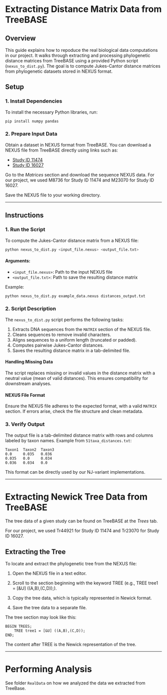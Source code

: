 # Extracting Distance Matrix Data from TreeBASE

## Overview
This guide explains how to repoduce the real biological data computations in our project. It walks through extracting and processing phylogenetic distance matrices from TreeBASE using a provided Python script (`nexus_to_dist.py`). The goal is to compute Jukes-Cantor distance matrices from phylogenetic datasets stored in NEXUS format.

## Setup
### 1. Install Dependencies
To install the necessary Python libraries, run:
```bash
pip install numpy pandas
```

### 2. Prepare Input Data
Obtain a dataset in NEXUS format from TreeBASE. You can download a NEXUS file from TreeBASE directly using links such as:
- [Study ID 11474](https://treebase.org/treebase-web/search/study/summary.html?id=11474)
- [Study ID 16027](https://treebase.org/treebase-web/search/study/summary.html?id=16027)

Go to the *Matrices* section and download the sequence NEXUS data. For our project, we used M8736 for Study ID 11474 and M23070 for Study ID 16027.

Save the NEXUS file to your working directory.

---

## Instructions

### 1. Run the Script
To compute the Jukes-Cantor distance matrix from a NEXUS file:
```bash
python nexus_to_dist.py <input_file.nexus> <output_file.txt>
```
#### Arguments:
- `<input_file.nexus>`: Path to the input NEXUS file
- `<output_file.txt>`: Path to save the resulting distance matrix

Example:
```bash
python nexus_to_dist.py example_data.nexus distances_output.txt
```

### 2. Script Description
The `nexus_to_dist.py` script performs the following tasks:
1. Extracts DNA sequences from the `MATRIX` section of the NEXUS file.
2. Cleans sequences to remove invalid characters.
3. Aligns sequences to a uniform length (truncated or padded).
4. Computes pairwise Jukes-Cantor distances.
5. Saves the resulting distance matrix in a tab-delimited file.

#### Handling Missing Data
The script replaces missing or invalid values in the distance matrix with a neutral value (mean of valid distances). This ensures compatibility for downstream analyses.

#### NEXUS File Format
Ensure the NEXUS file adheres to the expected format, with a valid `MATRIX` section. If errors arise, check the file structure and clean metadata.


### 3. Verify Output
The output file is a tab-delimited distance matrix with rows and columns labeled by taxon names. Example from `51taxa_distances.txt`:
```
Taxon1  Taxon2  Taxon3
0.0     0.035   0.036
0.035   0.0     0.034
0.036   0.034   0.0
```

This format can be directly used by our NJ-variant implementations.

---

# Extracting Newick Tree Data from TreeBASE

The tree data of a given study can be found on TreeBASE at the *Trees* tab. 

For our project, we used Tr44921 for Study ID 11474 and Tr23070 for Study ID 16027.

## Extracting the Tree

To locate and extract the phylogenetic tree from the NEXUS file:

1. Open the NEXUS file in a text editor.

2. Scroll to the section beginning with the keyword TREE (e.g., TREE tree1 = [&U] ((A,B),(C,D));).

3. Copy the tree data, which is typically represented in Newick format.

4. Save the tree data to a separate file.

The tree section may look like this:

```
BEGIN TREES;
	TREE tree1 = [&U] ((A,B),(C,D));
END;
```

The content after TREE is the Newick representation of the tree.

---

# Performing Analysis

See folder `RealData` on how we analyzed the data we extracted from TreeBase.
